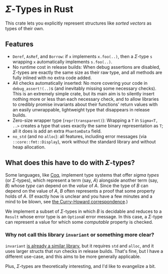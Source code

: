 # $\Sigma$-Types in Rust

This crate lets you explicitly represent structures like _sorted vectors_ as types of their own.

## Features
- `Deref`, `AsRef`, and `Borrow`:
  if `x` implements `x.foo(..)`,
  then a $\Sigma$-type `s` wrapping `x`
  automatically implements `s.foo(..)`.
- No runtime cost in release builds:
  When debug assertions are disabled,
  $\Sigma$-types are exactly the same size as their raw type,
  and all methods are fully inlined with no extra code added.
- All checks automatically inserted:
  No more covering your code in `debug_assert!(..)`s
  (and inevitably missing some necessary checks).
  This is an extremely simple crate,
  but its main aim is to silently insert
  nothing more or less than each necessary check,
  and to allow libraries to credibly promise
  invariants about their functions' return values
  with an easily unwrappable, lightweight type
  that disappears in release builds.
- Zero-size wrapper type (`repr(transparent)`):
  Wrapping a `T` in `Sigma<T, ..>` creates a type that uses
  exactly the same binary representation as `T`;
  all it does is add an extra `PhantomData` field.
- `no_std` (and no `alloc`):
  all features, including error messages (via `::core::fmt::Display`),
  work without the standard library and without heap allocation.

## What does this have to do with $\Sigma$-types?
Some languages, like [Coq](https://github.com/coq/coq?tab=readme-ov-file),
implement type systems that offer _sigma types_ (or $\Sigma$-types),
which represent a term (say, $A$) alongside another term (say, $B$)
whose _type_ can depend on the _value_ of $A$.
Since the type of $B$ can depend on the value of $A$,
$B$ often represents a proof that some property holds of $A$.
(If exactly how is unclear and you have a few minutes and a mind to be blown,
see [the Curry-Howard correspondence](https://en.wikipedia.org/wiki/Curry%E2%80%93Howard_correspondence).)

We implement a subset of $\Sigma$-types in which $B$ is decidable
and reduces to a `Result` whose error type is an `Option`al error message.
In this case, a $\Sigma$-type can represent a value for which some _computable_ property is checked.

### Why not call this library `invariant` or something more clear?

`invariant` [is already a similar library](https://github.com/pthariensflame/invariant.rs),
but it requires `std` and `alloc`, and it uses larger structs that run checks in release builds.
That's fine, but I have a different use-case, and this aims to be more generally applicable.

Plus, $\Sigma$-types are theoretically interesting, and I'd like to evangelize a bit.
